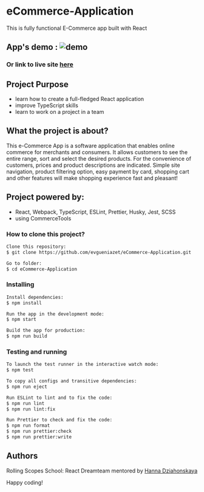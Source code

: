 # eCommerce-Application

This is fully functional E-Commerce app built with React

## App's demo : ![demo]()

### Or link to live site [here]()

## Project Purpose

- learn how to create a full-fledged React application
- improve TypeScript skills
- learn to work on a project in a team

## What the project is about?

This e-Commerce App is a software application that enables online commerce for merchants and consumers.
It allows customers to see the entire range, sort and select the desired products. For the convenience of customers, prices and product descriptions are indicated. Simple site navigation, product filtering option, easy payment by card, shopping cart and other features will make shopping experience fast and pleasant!

## Project powered by:

- React, Webpack, TypeScript, ESLint, Prettier, Husky, Jest, SCSS
- using CommerceTools

### How to clone this project?

```sh
Clone this repository:
$ git clone https://github.com/evgueniazet/eCommerce-Application.git

Go to folder:
$ cd eCommerce-Application
```

### Installing

```sh
Install dependencies:
$ npm install

Run the app in the development mode:
$ npm start

Build the app for production:
$ npm run build
```

### Testing and running

```sh
To launch the test runner in the interactive watch mode:
$ npm test

To copy all configs and transitive dependencies:
$ npm run eject

Run ESLint to lint and to fix the code:
$ npm run lint
$ npm run lint:fix

Run Prettier to check and fix the code:
$ npm run format
$ npm run prettier:check
$ npm run prettier:write
```

## Authors

Rolling Scopes School: React Dreamteam
mentored by [Hanna Dziahonskaya](https://app.rs.school/profile?githubId=santerna)

Happy coding!
